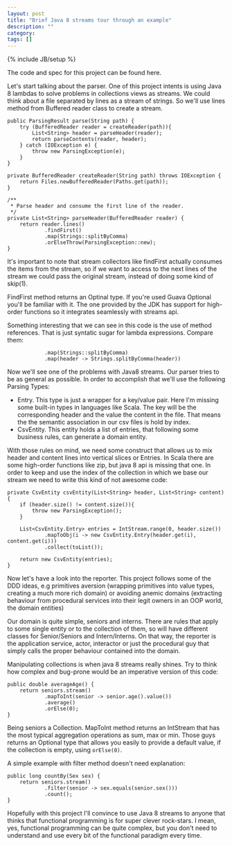 ```yaml
---
layout: post
title: "Brief Java 8 streams tour through an example"
description: ""
category: 
tags: []
---
```

{% include JB/setup %}

The code and spec for this project can be found here.

Let's start talking about the parser. One of this project intents is using Java 8 lambdas to solve problems in collections views as streams. We could think about a file separated by lines as a stream of strings. So we'll use lines method from Buffered reader class to create a stream.

    public ParsingResult parse(String path) {
        try (BufferedReader reader = createReader(path)){
            List<String> header = parseHeader(reader);
            return parseContents(reader, header);
        } catch (IOException e) {
            throw new ParsingException(e);
        }
    }

    private BufferedReader createReader(String path) throws IOException {
        return Files.newBufferedReader(Paths.get(path));
    }

    /**
     * Parse header and consume the first line of the reader.
     */
    private List<String> parseHeader(BufferedReader reader) {
        return reader.lines()
                .findFirst()
                .map(Strings::splitByComma)
                .orElseThrow(ParsingException::new);
    }
    
It's important to note that stream collectors like findFirst actually consumes the items from the stream, so if we want to access to the next lines of the stream we could pass the original stream, instead of doing some kind of skip(1).

FindFirst method returns an Optinal<T> type. If you're used Guava Optional you'll be familiar with it. The one provided by the JDK has support for high-order functions so it integrates seamlessly with streams api.

Something interesting that we can see in this code is the use of method references. That is just syntatic sugar for lambda expressions. Compare them:

                .map(Strings::splitByComma)
                .map(header -> Strings.splitByComma(header))
              
Now we'll see one of the problems with Java8 streams. Our parser tries to be as general as possible. In order to accomplish that we'll use the following Parsing Types:

* Entry. This type is just a wrapper for a key/value pair. Here I'm missing some built-in types in languages like Scala. The key will be the corresponding header and the value the content in the file. That means the the semantic association in our csv files is hold by index. 
* CsvEntity. This entity holds a list of entries, that following some business rules, can generate a domain entity.

With those rules on mind, we need some construct that allows us to mix header and content lines into vertical slices or Entries. In Scala there are some high-order functions like zip, but java 8 api is missing that one. In order to keep and use the index of the collection in which we base our stream we need to write this kind of not awesome code:

    private CsvEntity csvEntity(List<String> header, List<String> content) {
        if (header.size() != content.size()){
            throw new ParsingException();
        }

        List<CsvEntity.Entry> entries = IntStream.range(0, header.size())
                .mapToObj(i -> new CsvEntity.Entry(header.get(i), content.get(i)))
                .collect(toList());

        return new CsvEntity(entries);
    }
    
Now let's have a look into the reporter. This project follows some of the DDD ideas, e.g primitives aversion (wrapping primitives into value types, creating a much more rich domain) or avoiding anemic domains (extracting behaviour from procedural services into their legit owners in an OOP world, the domain entities)

Our domain is quite simple, seniors and interns. There are rules that apply to some single entity or to the collection of them, so will have different classes for Senior/Seniors and Intern/Interns. On that way, the reporter is the application service, actor, interactor or just the procedural guy that simply calls the proper behaviour contained into the domain.

Manipulating collections is when java 8 streams really shines. Try to think how complex and bug-prone would be an imperative version of this code:

	public double averageAge() {
        return seniors.stream()
                .mapToInt(senior -> senior.age().value())
                .average()
                .orElse(0);
    }

Being seniors a Collection<Senior>. MapToInt method returns an IntStream that has the most typical aggregation operations as sum, max or min. Those guys returns an Optional type that allows you easily to provide a default value, if the collection is empty, using `orElse(0)`.

A simple example with filter method doesn't need explanation:

    public long countBy(Sex sex) {
        return seniors.stream()
                .filter(senior -> sex.equals(senior.sex()))
                .count();
    }
    
Hopefully with this project I'll convince to use Java 8 streams to anyone that thinks that functional programming is for super clever rock-stars. I mean, yes, functional programming can be quite complex, but you don't need to understand and use every bit of the functional paradigm every time.





 

